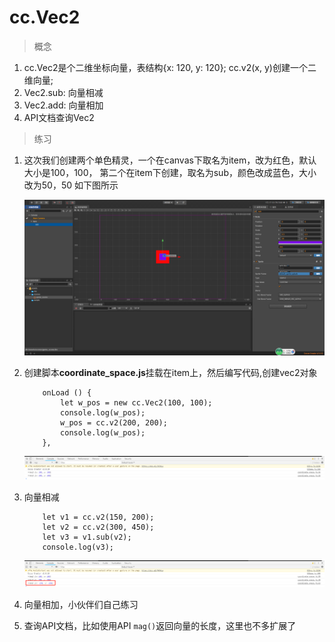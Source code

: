 # cc.Vec2

> 概念
1. cc.Vec2是个二维坐标向量，表结构{x: 120, y: 120}; 
    cc.v2(x, y)创建一个二维向量; 
2. Vec2.sub: 向量相减
3. Vec2.add: 向量相加
4. API文档查询Vec2

> 练习
1. 这次我们创建两个单色精灵，一个在canvas下取名为item，改为红色，默认大小是100，100，
    第二个在item下创建，取名为sub，颜色改成蓝色，大小改为50，50 如下图所示
    
    ![](./images/创建2个单色精灵.jpg)
    
2. 创建脚本**coordinate_space.js**挂载在item上，然后编写代码,创建vec2对象
    ```
        onLoad () {
            let w_pos = new cc.Vec2(100, 100);
            console.log(w_pos);
            w_pos = cc.v2(200, 200);
            console.log(w_pos);
        },
    ```
    
    ![](./images/创建Vec2对象.jpg)
    
3. 向量相减
    ```
        let v1 = cc.v2(150, 200);
        let v2 = cc.v2(300, 450);
        let v3 = v1.sub(v2);
        console.log(v3);
    ```
    
    ![](./images/向量相减.jpg)
    
4. 向量相加，小伙伴们自己练习

5. 查询API文档，比如使用API `mag()`返回向量的长度，这里也不多扩展了